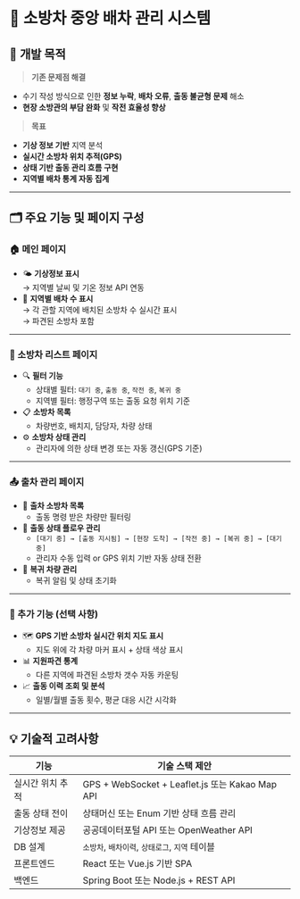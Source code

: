 # 🚨 소방차 중앙 배차 관리 시스템

## 📌 개발 목적

> **기존 문제점 해결**  
- 수기 작성 방식으로 인한 **정보 누락**, **배차 오류**, **출동 불균형 문제** 해소  
- **현장 소방관의 부담 완화** 및 **작전 효율성 향상**

> **목표**  
- **기상 정보 기반** 지역 분석  
- **실시간 소방차 위치 추적(GPS)**  
- **상태 기반 출동 관리 흐름 구현**  
- **지역별 배차 통계 자동 집계**

---

## 🗂️ 주요 기능 및 페이지 구성

### 🏠 메인 페이지
- 🌤 **기상정보 표시**  
  → 지역별 날씨 및 기온 정보 API 연동  
- 🚒 **지역별 배차 수 표시**  
  → 각 관할 지역에 배치된 소방차 수 실시간 표시  
  → 파견된 소방차 포함

---

### 🚗 소방차 리스트 페이지
- 🔍 **필터 기능**
  - 상태별 필터: `대기 중`, `출동 중`, `작전 중`, `복귀 중`
  - 지역별 필터: 행정구역 또는 출동 요청 위치 기준
- 📋 **소방차 목록**
  - 차량번호, 배치지, 담당자, 차량 상태
- ⚙️ **소방차 상태 관리**
  - 관리자에 의한 상태 변경 또는 자동 갱신(GPS 기준)

---

### 📤 출차 관리 페이지
- 📜 **출차 소방차 목록**
  - 출동 명령 받은 차량만 필터링
- 🔄 **출동 상태 플로우 관리**
  - `[대기 중] → [출동 지시됨] → [현장 도착] → [작전 중] → [복귀 중] → [대기 중]`  
  - 관리자 수동 입력 or GPS 위치 기반 자동 상태 전환
- 🛬 **복귀 차량 관리**
  - 복귀 알림 및 상태 초기화

---

### 📡 추가 기능 (선택 사항)
- 🗺 **GPS 기반 소방차 실시간 위치 지도 표시**
  - 지도 위에 각 차량 마커 표시 + 상태 색상 표시
- 📊 **지원파견 통계**
  - 다른 지역에 파견된 소방차 갯수 자동 카운팅
- 📈 **출동 이력 조회 및 분석**
  - 일별/월별 출동 횟수, 평균 대응 시간 시각화

---

## 💡 기술적 고려사항

| 기능 | 기술 스택 제안 |
|------|----------------|
| 실시간 위치 추적 | GPS + WebSocket + Leaflet.js 또는 Kakao Map API |
| 출동 상태 전이 | 상태머신 또는 Enum 기반 상태 흐름 관리 |
| 기상정보 제공 | 공공데이터포털 API 또는 OpenWeather API |
| DB 설계 | `소방차`, `배차이력`, `상태로그`, `지역` 테이블 |
| 프론트엔드 | React 또는 Vue.js 기반 SPA |
| 백엔드 | Spring Boot 또는 Node.js + REST API |
